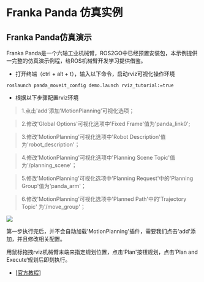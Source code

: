 # Franka Panda 仿真实例

## **Franka Panda仿真演示**
Franka Panda是一个六轴工业机械臂，ROS2GO中已经预置安装包，本示例提供一完整的仿真演示例程，给ROS机械臂开发学习提供借鉴。
* 打开终端（ctrl + alt + t），输入以下命令，启动rviz可视化操作环境
```
roslaunch panda_moveit_config demo.launch rviz_tutorial:=true
```
* 根据以下步骤配置rviz环境
>1.点击'add'添加'MotionPlanning'可视化选项；

>2.修改'Global Options'可视化选项中'Fixed Frame'值为'panda_link0';

>3.修改'MotionPlanning'可视化选项中'Robot Description'值为'robot_description'；

>4.修改'MotionPlanning'可视化选项中'Planning Scene Topic'值为'/planning_scene'；

>5.修改'MotionPlanning'可视化选项中'Planning Request'中的'Planning Group'值为'panda_arm'；

>6.修改'MotionPlanning'可视化选项中'Planned Path'中的'Trajectory Topic' 为'/move_group'；

![](https://tianbot-pic.oss-cn-beijing.aliyuncs.com/tianbot/202109241904840.webp)

第一步执行完后，并不会自动加载'MotionPlanning'插件，需要我们点击'add'添加，并且修改相关配置。

用鼠标拖拽rviz机械臂末端来指定规划位置，点击‘Plan'按钮规划，点击’Plan and Execute‘规划后即刻执行。

- [[官方教程]](http://docs.ros.org/kinetic/api/moveit_tutorials/html/doc/quickstart_in_rviz/quickstart_in_rviz_tutorial.html)

